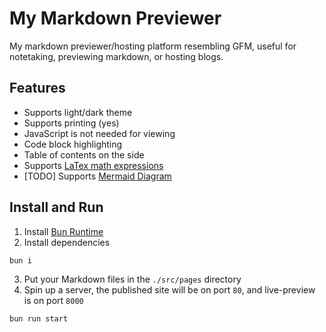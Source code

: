 # My Markdown Previewer

My markdown previewer/hosting platform resembling GFM, useful for
notetaking, previewing markdown, or hosting blogs.

## Features

- Supports light/dark theme
- Supports printing (yes)
- JavaScript is not needed for viewing
- Code block highlighting
- Table of contents on the side
- Supports [LaTex math expressions](https://www.mathjax.org/)
- [TODO] Supports [Mermaid Diagram](https://mermaid.js.org/)

## Install and Run

1. Install [Bun Runtime](https://bun.sh/)
2. Install dependencies

```sh
bun i
```

3. Put your Markdown files in the `./src/pages` directory
4. Spin up a server, the published site will be on port `80`, and live-preview is on port `8000`

```sh
bun run start
```
